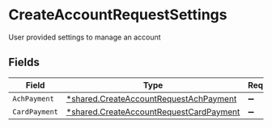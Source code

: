# CreateAccountRequestSettings

User provided settings to manage an account


## Fields

| Field                                                                                             | Type                                                                                              | Required                                                                                          | Description                                                                                       |
| ------------------------------------------------------------------------------------------------- | ------------------------------------------------------------------------------------------------- | ------------------------------------------------------------------------------------------------- | ------------------------------------------------------------------------------------------------- |
| `AchPayment`                                                                                      | [*shared.CreateAccountRequestAchPayment](../../models/shared/createaccountrequestachpayment.md)   | :heavy_minus_sign:                                                                                | N/A                                                                                               |
| `CardPayment`                                                                                     | [*shared.CreateAccountRequestCardPayment](../../models/shared/createaccountrequestcardpayment.md) | :heavy_minus_sign:                                                                                | N/A                                                                                               |